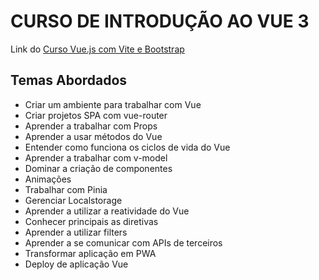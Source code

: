 # CURSO DE INTRODUÇÃO AO VUE 3

Link do [Curso Vue.js com Vite e Bootstrap](https://www.udemy.com/share/10a2lg3@MlNRdv30H81xbKu_vS8vFPDaMmD8QoOHTpnh-HEfdf3RA54ekwjRGIKpBUMK-G-t/)


## Temas Abordados
* Criar um ambiente para trabalhar com Vue
* Criar projetos SPA com vue-router
* Aprender a trabalhar com Props
* Aprender a usar métodos do Vue
* Entender como funciona os ciclos de vida do Vue
* Aprender a trabalhar com v-model
* Dominar a criação de componentes
* Animações
* Trabalhar com Pinia
* Gerenciar Localstorage
* Aprender a utilizar a reatividade do Vue
* Conhecer principais as diretivas
* Aprender a utilizar filters
* Aprender a se comunicar com APIs de terceiros
* Transformar aplicação em PWA
* Deploy de aplicação Vue
